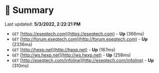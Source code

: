 # 📖 Summary
Last updated: **5/3/2022, 2:22:21 PM**

- `GET` [https://eseqtech.com](https://eseqtech.com) - **Up** (366ms)
- `GET` [http://forum.eseqtech.com](http://forum.eseqtech.com) - **Up** (2336ms)
- `GET` [http://hexp.net](http://hexp.net) - **Up** (167ms)
- `GET` [http://ws.hexp.net](http://ws.hexp.net) - **Up** (258ms)
- `GET` [http://eseqtech.com/infoline](http://eseqtech.com/infoline) - **Up** (310ms)
